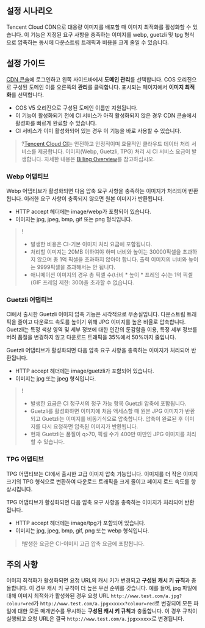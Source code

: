 
## 설정 시나리오
Tencent Cloud CDN으로 대용량 이미지를 배포할 때 이미지 최적화를 활성화할 수 있습니다. 이 기능은 지정된 요구 사항을 충족하는 이미지를 webp, guetzli 및 tpg 형식으로 압축하는 동시에 다운스트림 트래픽과 비용을 크게 줄일 수 있습니다. 

## 설정 가이드
[CDN 콘솔](https://console.cloud.tencent.com/cdn)에 로그인하고 왼쪽 사이드바에서 **도메인 관리**를 선택합니다. COS 오리진으로 구성된 도메인 이름 오른쪽의 **관리**를 클릭합니다. 표시되는 페이지에서 **이미지 최적화**를 선택합니다.
- COS V5 오리진으로 구성된 도메인 이름만 지원됩니다.
- 이 기능이 활성화되기 전에 CI 서비스가 아직 활성화되지 않은 경우 CDN 콘솔에서 활성화를 빠르게 완료할 수 있습니다.
- CI 서비스가 이미 활성화되어 있는 경우 이 기능을 바로 사용할 수 있습니다.

>?[Tencent Cloud CI](https://intl.cloud.tencent.com/products/ci)는 안전하고 안정적이며 효율적인 클라우드 데이터 처리 서비스를 제공합니다. 이미지(Webp, Guetzli, TPG) 처리 시 CI 서비스 요금이 발생합니다. 자세한 내용은 [Billing Overview](https://intl.cloud.tencent.com/document/product/1045/33431)를 참고하십시오.

### Webp 어댑티브
Webp 어댑티브가 활성화되면 다음 압축 요구 사항을 충족하는 이미지가 처리되어 반환됩니다. 이러한 요구 사항이 충족되지 않으면 원본 이미지가 반환됩니다.
- HTTP accept 헤더에는 image/webp가 포함되어 있습니다. 
- 이미지는 jpg, jpeg, bmp, gif 또는 png 형식입니다.

>! 
>- 발생한 비용은 CI-기본 이미지 처리 요금에 포함됩니다.
>- 처리할 이미지는 20MB 이하여야 하며 너비와 높이는 30000픽셀을 초과하지 않으며 총 1억 픽셀을 초과하지 않아야 합니다. 출력 이미지의 너비와 높이는 9999픽셀을 초과해서는 안 됩니다.
>- 애니메이션 이미지의 경우 총 픽셀 수(너비 * 높이 * 프레임 수)는 1억 픽셀(GIF 프레임 제한: 300)을 초과할 수 없습니다.

### Guetzli 어댑티브
CI에서 출시한 Guetzli 이미지 압축 기능은 시각적으로 무손실입니다. 다운스트림 트래픽을 줄이고 다운로드 속도를 높이기 위해 JPG 이미지를 높은 비율로 압축합니다. Guetzli는 특정 색상 영역 및 세부 정보에 대한 인간의 둔감함을 이용, 특정 세부 정보를 버려 품질을 변경하지 않고 다운로드 트래픽을 35%에서 50%까지 줄입니다.

Guetzli 어댑티브가 활성화되면 다음 압축 요구 사항을 충족하는 이미지가 처리되어 반환됩니다.
- HTTP accept 헤더에는 image/guetzli가 포함되어 있습니다.
- 이미지는 jpg 또는 jpeg 형식입니다.

> !
> - 발생한 요금은 CI 청구서의 청구 가능 항목 Guetzli 압축에 포함됩니다.
> - Guetzli를 활성화하면 이미지에 처음 액세스할 때 원본 JPG 이미지가 반환되고 Guetzli는 이미지를 비동기식으로 압축합니다. 압축이 완료된 후 이미지를 다시 요청하면 압축된 이미지가 반환됩니다.
> - 현재 Guetzli는 품질이 q>70, 픽셀 수가 400만 미만인 JPG 이미지를 처리할 수 있습니다.

### TPG 어댑티브

TPG 어댑티브는 CI에서 출시한 고급 이미지 압축 기능입니다. 이미지를 더 작은 이미지 크기의 TPG 형식으로 변환하여 다운로드 트래픽을 크게 줄이고 페이지 로드 속도를 향상시킵니다.

TPG 어댑티브가 활성화되면 다음 압축 요구 사항을 충족하는 이미지가 처리되어 반환됩니다.
- HTTP accept 헤더에는 image/tpg가 포함되어 있습니다.
- 이미지는 jpg, jpeg, bmp, gif, png 또는 webp 형식입니다.

> !발생한 요금은 CI-이미지 고급 압축 요금에 포함됩니다.

## 주의 사항
이미지 최적화가 활성화되면 요청 URL의 캐시 키가 변경되고 **구성된 캐시 키 규칙**과 충돌합니다. 이 경우 캐시 키 규칙이 더 높은 우선 순위를 갖습니다.
예를 들어, jpg 파일에 대해 이미지 최적화가 활성화된 경우 요청 URL `http://www.test.com/a.jpg?colour=red`가 `http://www.test.com/a.jpgxxxxxx?colour=red`로 변경되어 모든 파일에 대한 모든 매개변수를 무시하는 **구성된 캐시 키 규칙**과 충돌합니다. 이 경우 규칙이 실행되고 요청 URL은 결국 `http://www.test.com/a.jpgxxxxxx`로 변경됩니다.




